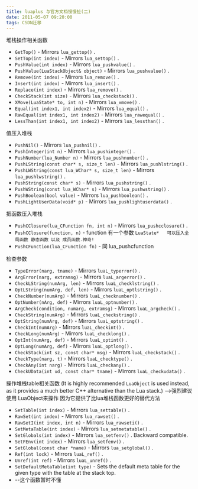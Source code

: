 ```yaml
---
title: luaplus 与官方文档慢慢扯(二)
date: 2011-05-07 09:20:00
tags: CSDN迁移
---
```

   堆栈操作相关函数

 

 
  * `GetTop()`  - Mirrors  `lua_gettop()` .  
  * `SetTop(int index)`  - Mirrors  `lua_settop()` .  
  * `PushValue(int index)`  - Mirrors  `lua_pushvalue()` .  
  * `PushValue(LuaStackObject& object)`  - Mirrors  `lua_pushvalue()` .  
  * `Remove(int index)`  - Mirrors  `lua_remove()` .  
  * `Insert(int index)`  - Mirrors  `lua_insert()` .  
  * `Replace(int index)`  - Mirrors  `lua_remove()` .  
  * `CheckStack(int size)`  - Mirrors  `lua_checkstack()` .  
  * `XMove(LuaState* to, int n)`  - Mirrors  `lua_xmove()` .  
  * `Equal(int index1, int index2)`  - Mirrors  `lua_equal()` .  
  * `RawEqual(int index1, int index2)`  - Mirrors  `lua_rawequal()` .  
  * `LessThan(int index1, int index2)`  - Mirrors  `lua_lessthan()` .  

 

 值压入堆栈

 

 
  * `PushNil()`  - Mirrors  `lua_pushnil()` .  
  * `PushInteger(int n)`  - Mirrors  `lua_pushinteger()` .  
  * `PushNumber(lua_Number n)`  - Mirrors  `lua_pushnumber()` .  
  * `PushLString(const char* s, size_t len)`  - Mirrors  `lua_pushlstring()` .  
  * `PushLWString(const lua_WChar* s, size_t len)`  - Mirrors  `lua_pushlwstring()` .  
  * `PushString(const char* s)`  - Mirrors  `lua_pushstring()` .  
  * `PushWString(const lua_WChar* s)`  - Mirrors  `lua_pushwstring()` .  
  * `PushBoolean(bool value)`  - Mirrors  `lua_pushboolean()` .  
  * `PushLightUserData(void* p)`  - Mirrors  `lua_pushlightuserdata()` . 

 

 把函数压入堆栈

 

 
  * `PushCClosure(lua_CFunction fn, int n)`  - Mirrors  `lua_pushcclosure()` .  
  * `PushCClosure(function, n)`  - function 有一个参数  `LuaState*   可以压入全局函数 静态函数 以及 成员函数.神奇!`  
  * `PushCFunction(lua_CFunction fn)`  - 同 lua_pushcfunction 

 

 检查参数

 

 
  * `TypeError(narg, tname)`  - Mirrors  `luaL_typerror()` .  
  * `ArgError(narg, extramsg)`  - Mirrors  `luaL_argerror()` .  
  * `CheckLString(numArg, len)`  - Mirrors  `luaL_checklstring()` .  
  * `OptLString(numArg, def, len)`  - Mirrors  `luaL_optlstring()` .  
  * `CheckNumber(numArg)`  - Mirrors  `luaL_checknumber()` .  
  * `OptNumber(nArg, def)`  - Mirrors  `luaL_optnumber()` .  
  * `ArgCheck(condition, numarg, extramsg)`  - Mirrors  `luaL_argcheck()` .  
  * `CheckString(numArg)`  - Mirrors  `luaL_checkstring()` .  
  * `OptString(numArg, def)`  - Mirrors  `luaL_optstring()` .  
  * `CheckInt(numArg)`  - Mirrors  `luaL_checkint()` .  
  * `CheckLong(numArg)`  - Mirrors  `luaL_checklong()` .  
  * `OptInt(numArg, def)`  - Mirrors  `luaL_optint()` .  
  * `OptLong(numArg, def)`  - Mirrors  `luaL_optlong()` .  
  * `CheckStack(int sz, const char* msg)`  - Mirrors  `luaL_checkstack()` .  
  * `CheckType(narg, t)`  - Mirrors  `luaL_checktype()` .  
  * `CheckAny(int narg)`  - Mirrors  `luaL_checkany()` .  
  * `CheckUData(int ud, const char* tname)`  - Mirrors  `luaL_checkudata()` . 

 

 操作堆栈table相关函数 (It is highly recommended  `LuaObject`  is used instead, as it provides a much better C++ alternative than the Lua stack.) -->强烈建议使用 LuaObject来操作 因为它提供了比lua堆栈函数更好的替代方法

 

 
  * `SetTable(int index)`  - Mirrors  `lua_settable()` .  
  * `RawSet(int index)`  - Mirrors  `lua_rawset()` .  
  * `RawSetI(int index, int n)`  - Mirrors  `lua_rawseti()` .  
  * `SetMetaTable(int index)`  - Mirrors  `lua_setmetatable()` .  
  * `SetGlobals(int index)`  - Mirrors  `lua_setfenv()` . Backward compatible.  
  * `SetFEnv(int index)`  - Mirrors  `lua_setfenv()` .  
  * `SetGlobal(const char *name)`  - Mirrors  `lua_setglobal()` .  
  * `Ref(int lock)`  - Mirrors  `luaL_ref()` .  
  * `Unref(int ref)`  - Mirrors  `luaL_unref()` .  
  * `SetDefaultMetaTable(int type)`  - Sets the default meta table for the given type with the table at the stack top. 
  * --这个函数暂时不懂  

 

 

 

   
 